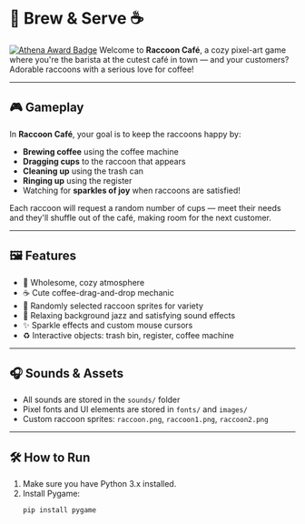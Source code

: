 # 🦝 Brew & Serve ☕
[![Athena Award Badge](https://img.shields.io/endpoint?url=https%3A%2F%2Faward.athena.hackclub.com%2Fapi%2Fbadge)](https://award.athena.hackclub.com?utm_source=readme)
Welcome to **Raccoon Café**, a cozy pixel-art game where you're the barista at the cutest café in town — and your customers? Adorable raccoons with a serious love for coffee!

---

## 🎮 Gameplay

In **Raccoon Café**, your goal is to keep the raccoons happy by:

- **Brewing coffee** using the coffee machine
- **Dragging cups** to the raccoon that appears
- **Cleaning up** using the trash can
- **Ringing up** using the register
- Watching for **sparkles of joy** when raccoons are satisfied!

Each raccoon will request a random number of cups — meet their needs and they'll shuffle out of the café, making room for the next customer.

---

## 🖼️ Features

- 🌟 Wholesome, cozy atmosphere  
- ☕ Cute coffee-drag-and-drop mechanic  
- 🦝 Randomly selected raccoon sprites for variety  
- 🎵 Relaxing background jazz and satisfying sound effects  
- ✨ Sparkle effects and custom mouse cursors  
- ♻️ Interactive objects: trash bin, register, coffee machine

---

## 🎧 Sounds & Assets

- All sounds are stored in the `sounds/` folder  
- Pixel fonts and UI elements are stored in `fonts/` and `images/`  
- Custom raccoon sprites: `raccoon.png`, `raccoon1.png`, `raccoon2.png`

---

## 🛠️ How to Run

1. Make sure you have Python 3.x installed.
2. Install Pygame:
   ```bash
   pip install pygame
